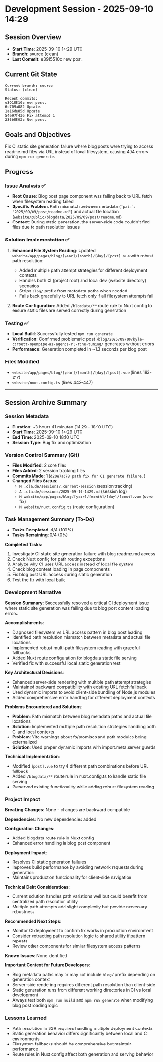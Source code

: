 # Development Session - 2025-09-10 14:29

## Session Overview
- **Start Time**: 2025-09-10 14:29 UTC
- **Branch**: source (clean)
- **Last Commit**: e3915510c new post.

## Current Git State
```
Current branch: source
Status: (clean)

Recent commits:
e3915510c new post.
6c709a082 Update.
1a16de85d Update
54e97f436 Fix attempt 1
236b5502c New post.
```

## Goals and Objectives
Fix CI static site generation failure where blog posts were trying to access readme.md files via URL instead of local filesystem, causing 404 errors during `npm run generate`.

## Progress

### Issue Analysis ✅
- **Root Cause**: Blog post page component was falling back to URL fetch when filesystem reading failed
- **Specific Problem**: Path mismatch between metadata (`"path": "2025/09/09/post/readme.md"`) and actual file location (`website/public/blogdata/2025/09/09/post/readme.md`)
- **Context**: During static generation, the server-side code couldn't find files due to path resolution issues

### Solution Implementation ✅
1. **Enhanced File System Reading**: Updated `website/app/pages/blog/[year]/[month]/[day]/[post].vue` with robust path resolution:
   - Added multiple path attempt strategies for different deployment contexts
   - Handles both CI (project root) and local dev (website directory) scenarios  
   - Strips `blog/` prefix from metadata paths when needed
   - Falls back gracefully to URL fetch only if all filesystem attempts fail

2. **Route Configuration**: Added `/blogdata/**` route rule to Nuxt config to ensure static files are served correctly during generation

### Testing ✅
- **Local Build**: Successfully tested `npm run generate` 
- **Verification**: Confirmed problematic post `/blog/2025/09/09/kyle-corbett-openpipe-ai-agents-rl-fine-tuning/` generates without errors
- **Performance**: Generation completed in ~1.3 seconds per blog post

### Files Modified
- `website/app/pages/blog/[year]/[month]/[day]/[post].vue` (lines 183-217)
- `website/nuxt.config.ts` (lines 443-447)

---

## Session Archive Summary

### Session Metadata
- **Duration**: ~3 hours 41 minutes (14:29 - 18:10 UTC)  
- **Start Time**: 2025-09-10 14:29 UTC
- **End Time**: 2025-09-10 18:10 UTC
- **Session Type**: Bug fix and optimization

### Version Control Summary (Git)
- **Files Modified**: 2 core files
- **Files Added**: 2 session tracking files  
- **Commits Made**: 1 (`d20e7a678 path fix for CI generate failure.`)
- **Changed Files Status**:
  - `M .claude/sessions/.current-session` (session tracking)
  - `A .claude/sessions/2025-09-10-1429.md` (session log)
  - `M website/app/pages/blog/[year]/[month]/[day]/[post].vue` (core fix)
  - `M website/nuxt.config.ts` (route configuration)

### Task Management Summary (To-Do)
- **Tasks Completed**: 4/4 (100%)
- **Tasks Remaining**: 0/4 (0%)

**Completed Tasks:**
1. Investigate CI static site generation failure with blog readme.md access
2. Check Nuxt config for path routing exceptions  
3. Analyze why CI uses URL access instead of local file system
4. Check blog content loading in page components
5. Fix blog post URL access during static generation
6. Test the fix with local build

### Development Narrative

**Session Summary**: Successfully resolved a critical CI deployment issue where static site generation was failing due to blog post content loading errors.

**Accomplishments**:
- Diagnosed filesystem vs URL access pattern in blog post loading
- Identified path resolution mismatch between metadata and actual file locations
- Implemented robust multi-path filesystem reading with graceful fallbacks  
- Added Nuxt route configuration for blogdata static file serving
- Verified fix with successful local static generation test

**Key Architectural Decisions**:
- Enhanced server-side rendering with multiple path attempt strategies
- Maintained backward compatibility with existing URL fetch fallback
- Used dynamic imports to avoid client-side bundling of Node.js modules
- Added comprehensive error handling for different deployment contexts

**Problems Encountered and Solutions**:
- **Problem**: Path mismatch between blog metadata paths and actual file locations
- **Solution**: Implemented multiple path resolution strategies handling both CI and local contexts
- **Problem**: Vite warnings about fs/promises and path modules being externalized  
- **Solution**: Used proper dynamic imports with import.meta.server guards

**Technical Implementation**:
- Modified `[post].vue` to try 4 different path combinations before URL fallback
- Added `/blogdata/**` route rule in nuxt.config.ts to handle static file serving
- Preserved existing functionality while adding robust filesystem reading

### Project Impact

**Breaking Changes**: None - changes are backward compatible

**Dependencies**: No new dependencies added

**Configuration Changes**: 
- Added blogdata route rule in Nuxt config
- Enhanced error handling in blog post component

**Deployment Impact**:  
- Resolves CI static generation failures
- Improves build performance by avoiding network requests during generation
- Maintains production functionality for client-side navigation

**Technical Debt Considerations**:
- Current solution handles path variations well but could benefit from centralized path resolution utility
- Multiple path attempts add slight complexity but provide necessary robustness

**Recommended Next Steps**:
- Monitor CI deployment to confirm fix works in production environment
- Consider extracting path resolution logic to shared utility if pattern repeats
- Review other components for similar filesystem access patterns

**Known Issues**: None identified

**Important Context for Future Developers**:
- Blog metadata paths may or may not include `blog/` prefix depending on generation context
- Server-side rendering requires different path resolution than client-side
- Static generation runs from different working directories in CI vs local development
- Always test both `npm run build` and `npm run generate` when modifying blog post loading logic

### Lessons Learned
- Path resolution in SSR requires handling multiple deployment contexts
- Static generation behavior differs significantly between local and CI environments  
- Filesystem fallbacks should be comprehensive but maintain performance
- Route rules in Nuxt config affect both generation and serving behavior